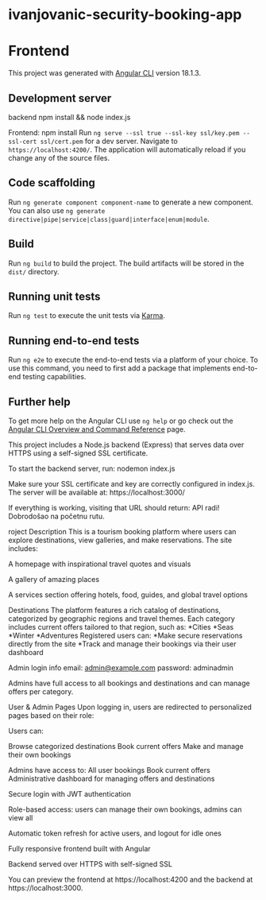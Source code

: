 # ivanjovanic-security-booking-app

# Frontend

This project was generated with [Angular CLI](https://github.com/angular/angular-cli) version 18.1.3.

## Development server

backend npm install && node index.js

Frontend:
npm install
Run `ng serve --ssl true --ssl-key ssl/key.pem --ssl-cert ssl/cert.pem` for a dev server. Navigate to `https://localhost:4200/`. The application will automatically reload if you change any of the source files.

## Code scaffolding

Run `ng generate component component-name` to generate a new component. You can also use `ng generate directive|pipe|service|class|guard|interface|enum|module`.

## Build

Run `ng build` to build the project. The build artifacts will be stored in the `dist/` directory.

## Running unit tests

Run `ng test` to execute the unit tests via [Karma](https://karma-runner.github.io).

## Running end-to-end tests

Run `ng e2e` to execute the end-to-end tests via a platform of your choice. To use this command, you need to first add a package that implements end-to-end testing capabilities.

## Further help

To get more help on the Angular CLI use `ng help` or go check out the [Angular CLI Overview and Command Reference](https://angular.dev/tools/cli) page.

This project includes a Node.js backend (Express) that serves data over HTTPS using a self-signed SSL certificate.

To start the backend server, run: nodemon index.js

Make sure your SSL certificate and key are correctly configured in index.js. The server will be available at:
https://localhost:3000/

If everything is working, visiting that URL should return:
API radi! Dobrodošao na početnu rutu.

roject Description
This is a tourism booking platform where users can explore destinations, view galleries, and make reservations. The site includes:

A homepage with inspirational travel quotes and visuals

A gallery of amazing places

A services section offering hotels, food, guides, and global travel options

Destinations
The platform features a rich catalog of destinations, categorized by geographic regions and travel themes. Each category includes current offers tailored to that region, such as: 
    *Cities
    *Seas
    *Winter
    *Adventures
Registered users can:
   *Make secure reservations directly from the site
    *Track and manage their bookings via their user dashboard

Admin login info
email: admin@example.com
password: adminadmin

Admins have full access to all bookings and destinations and can manage offers per category.

User & Admin Pages
Upon logging in, users are redirected to personalized pages based on their role:

Users can:

Browse categorized destinations
    Book current offers
    Make and manage their own bookings

Admins have access to:
    All user bookings
    Book current offers
    Administrative dashboard for managing offers and destinations

Secure login with JWT authentication

Role-based access: users can manage their own bookings, admins can view all

Automatic token refresh for active users, and logout for idle ones

Fully responsive frontend built with Angular

Backend served over HTTPS with self-signed SSL

You can preview the frontend at https://localhost:4200 and the backend at https://localhost:3000.
